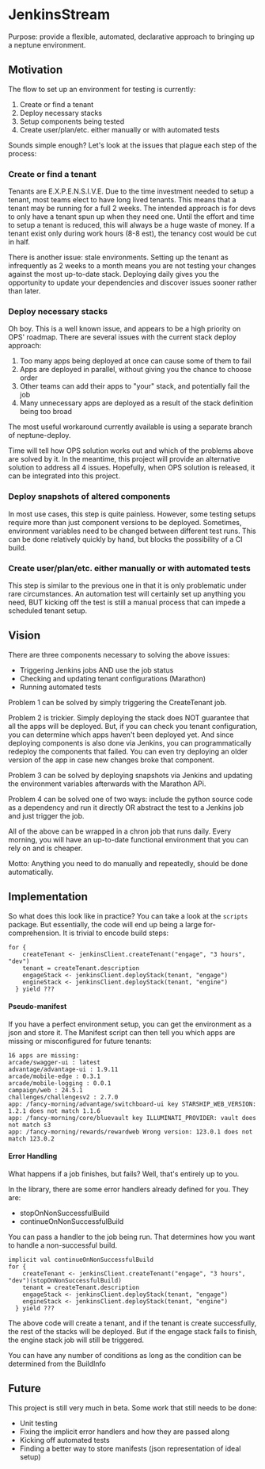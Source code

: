 # JenkinsStream

Purpose: provide a flexible, automated, declarative approach to bringing up a neptune environment.

## Motivation
The flow to set up an environment for testing is currently:
1. Create or find a tenant
2. Deploy necessary stacks
3. Setup components being tested
4. Create user/plan/etc. either manually or with automated tests

Sounds simple enough? Let's look at the issues that plague each step of the process:

### Create or find a tenant
Tenants are E.X.P.E.N.S.I.V.E. Due to the time investment needed to setup a tenant, most teams elect to have long lived tenants.
This means that a tenant may be running for a full 2 weeks. The intended approach is for devs to only have a
tenant spun up when they need one. Until the effort and time to setup a tenant is reduced, this will always be
a huge waste of money. If a tenant exist only during work hours (8-8 est), the tenancy cost would be cut in half.

There is another issue: stale environments. Setting up the tenant as infrequently as 2 weeks to a month means
you are not testing your changes against the most up-to-date stack. Deploying daily gives you the opportunity to
update your dependencies and discover issues sooner rather than later.

### Deploy necessary stacks
Oh boy. This is a well known issue, and appears to be a high priority on OPS' roadmap.
There are several issues with the current stack deploy approach:
1. Too many apps being deployed at once can cause some of them to fail
2. Apps are deployed in parallel, without giving you the chance to choose order
3. Other teams can add their apps to "your" stack, and potentially fail the job
4. Many unnecessary apps are deployed as a result of the stack definition being too broad 

The most useful workaround currently available is using a separate branch of neptune-deploy.

Time will tell how OPS solution works out and which of the problems above are solved by it.
In the meantime, this project will provide an alternative solution to address all 4 issues.
Hopefully, when OPS solution is released, it can be integrated into this project.

### Deploy snapshots of altered components
In most use cases, this step is quite painless. However, some testing setups
require more than just component versions to be deployed. Sometimes, environment
variables need to be changed between different test runs. This can be done relatively
quickly by hand, but blocks the possibility of a CI build.

### Create user/plan/etc. either manually or with automated tests
This step is similar to the previous one in that it is only problematic under rare circumstances.
An automation test will certainly set up anything you need, BUT kicking off the test is still a manual
process that can impede a scheduled tenant setup.

## Vision

There are three components necessary to solving the above issues:
* Triggering Jenkins jobs AND use the job status
* Checking and updating tenant configurations (Marathon)
* Running automated tests

Problem 1 can be solved by simply triggering the CreateTenant job.

Problem 2 is trickier. Simply deploying the stack does NOT guarantee that all the apps will be deployed.
But, if you can check you tenant configuration, you can determine which apps haven't been deployed yet.
And since deploying components is also done via Jenkins, you can programmatically redeploy the components
that failed. You can even try deploying an older version of the app in case new changes broke that component.

Problem 3 can be solved by deploying snapshots via Jenkins and updating the environment variables afterwards
with the Marathon APi.

Problem 4 can be solved one of two ways: include the python source code as a dependency and run it
directly OR abstract the test to a Jenkins job and just trigger the job.

All of the above can be wrapped in a chron job that runs daily. Every morning, you will have an up-to-date
functional environment that you can rely on and is cheaper.

Motto: Anything you need to do manually and repeatedly, should be done automatically.

## Implementation

So what does this look like in practice? You can take a look at the `scripts` package. But essentially,
the code will end up being a large for-comprehension. It is trivial to encode build steps:
```
for {
    createTenant <- jenkinsClient.createTenant("engage", "3 hours", "dev")
    tenant = createTenant.description
    engageStack <- jenkinsClient.deployStack(tenant, "engage")
    engineStack <- jenkinsClient.deployStack(tenant, "engine")
  } yield ???

``` 

#### Pseudo-manifest
If you have a perfect environment setup, you can get the environment as a json and store it.
The Manifest script can then tell you which apps are missing or misconfigured for future tenants:
```
16 apps are missing:
arcade/swagger-ui : latest
advantage/advantage-ui : 1.9.11
arcade/mobile-edge : 0.3.1
arcade/mobile-logging : 0.0.1
campaign/web : 24.5.1
challenges/challengesv2 : 2.7.0
app: /fancy-morning/advantage/switchboard-ui key STARSHIP_WEB_VERSION: 1.2.1 does not match 1.1.6
app: /fancy-morning/core/bluevault key ILLUMINATI_PROVIDER: vault does not match s3
app: /fancy-morning/rewards/rewardweb Wrong version: 123.0.1 does not match 123.0.2
```

#### Error Handling
What happens if a job finishes, but fails? Well, that's entirely up to you.

In the library, there are some error handlers already defined for you. They are:
* stopOnNonSuccessfulBuild
* continueOnNonSuccessfulBuild

You can pass a handler to the job being run. That determines how you want to handle a non-successful build. 

```
implicit val continueOnNonSuccessfulBuild
for {
    createTenant <- jenkinsClient.createTenant("engage", "3 hours", "dev")(stopOnNonSuccessfulBuild)
    tenant = createTenant.description
    engageStack <- jenkinsClient.deployStack(tenant, "engage")
    engineStack <- jenkinsClient.deployStack(tenant, "engine")
  } yield ???

```

The above code will create a tenant, and if the tenant is create successfully, the rest of the stacks will be deployed. But if the engage stack fails to finish, the engine stack job will still be triggered.

You can have any number of conditions as long as the condition can be determined from the BuildInfo

## Future
This project is still very much in beta. Some work that still needs to be done:
* Unit testing
* Fixing the implicit error handlers and how they are passed along
* Kicking off automated tests
* Finding a better way to store manifests (json representation of ideal setup)
